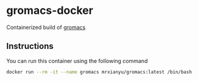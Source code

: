 # gromacs-docker

Containerized build of [gromacs](https://gromacs.org)

## Instructions

You can run this container using the following command

```bash
docker run --rm -it --name gromacs mrxianyu/gromacs:latest /bin/bash
```